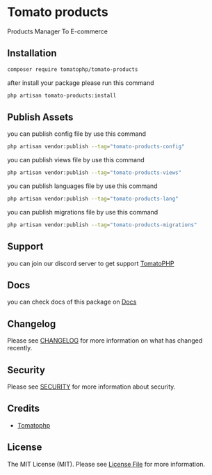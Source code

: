 # Tomato products

Products Manager To E-commerce

## Installation

```bash
composer require tomatophp/tomato-products
```
after install your package please run this command

```bash
php artisan tomato-products:install
```

## Publish Assets

you can publish config file by use this command

```bash
php artisan vendor:publish --tag="tomato-products-config"
```

you can publish views file by use this command

```bash
php artisan vendor:publish --tag="tomato-products-views"
```

you can publish languages file by use this command

```bash
php artisan vendor:publish --tag="tomato-products-lang"
```

you can publish migrations file by use this command

```bash
php artisan vendor:publish --tag="tomato-products-migrations"
```

## Support

you can join our discord server to get support [TomatoPHP](https://discord.gg/Xqmt35Uh)

## Docs

you can check docs of this package on [Docs](https://docs.tomatophp.com/plugins/laravel-package-generator)

## Changelog

Please see [CHANGELOG](CHANGELOG.md) for more information on what has changed recently.

## Security

Please see [SECURITY](SECURITY.md) for more information about security.

## Credits

- [Tomatophp](mailto:git@queentechsoltions.net)

## License

The MIT License (MIT). Please see [License File](LICENSE.md) for more information.
